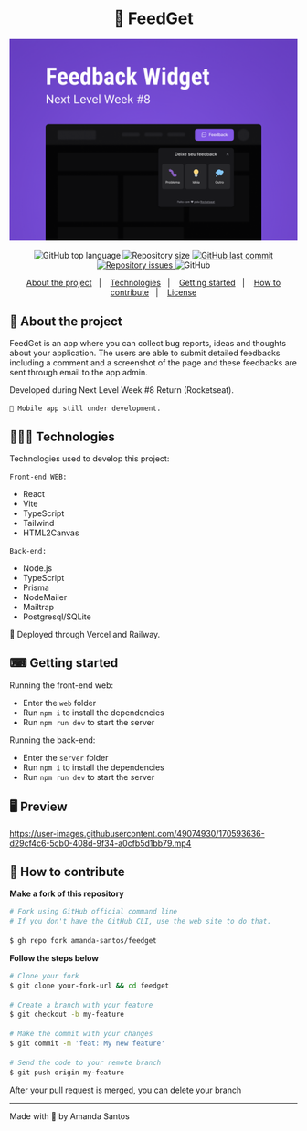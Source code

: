 <h1 align="center">
  💬 FeedGet
</h1>

<img src="cover.png" alt="FeedGet" />

<p align="center">
  <img alt="GitHub top language" src="https://img.shields.io/github/languages/top/amanda-santos/feedget">
  
  <img alt="Repository size" src="https://img.shields.io/github/repo-size/amanda-santos/feedget">
  
  <a href="https://github.com/amanda-santos/feedget/commits/master">
    <img alt="GitHub last commit" src="https://img.shields.io/github/last-commit/amanda-santos/feedget">
  </a>
  
  <a href="https://github.com/amanda-santos/feedget/issues">
    <img alt="Repository issues" src="https://img.shields.io/github/issues/amanda-santos/feedget">
  </a>
  
  <img alt="GitHub" src="https://img.shields.io/github/license/amanda-santos/feedget">
</p>

<p align="center">
  <a href="#-about-the-project">About the project</a>&nbsp;&nbsp;&nbsp;|&nbsp;&nbsp;&nbsp;
  <a href="#-technologies">Technologies</a>&nbsp;&nbsp;&nbsp;|&nbsp;&nbsp;&nbsp;
  <a href="#-getting-started">Getting started</a>&nbsp;&nbsp;&nbsp;|&nbsp;&nbsp;&nbsp;
  <a href="#-how-to-contribute">How to contribute</a>&nbsp;&nbsp;&nbsp;|&nbsp;&nbsp;&nbsp;
  <a href="#-license">License</a>
</p>

## 📝 About the project

<p>FeedGet is an app where you can collect bug reports, ideas and thoughts about your application. The users are able to submit detailed feedbacks including a comment and a screenshot of the page and these feedbacks are sent through email to the app admin. 

Developed during Next Level Week #8 Return (Rocketseat).</p>

<code>🚧 Mobile app still under development.</code>

## 👩🏻‍💻 Technologies

Technologies used to develop this project:

<code>Front-end WEB:</code>
- React
- Vite
- TypeScript
- Tailwind
- HTML2Canvas

<code>Back-end:</code>
- Node.js
- TypeScript
- Prisma
- NodeMailer
- Mailtrap
- Postgresql/SQLite

🚢 Deployed through Vercel and Railway.

## ⌨ Getting started

Running the front-end web: 
- Enter the `web` folder
- Run `npm i` to install the dependencies
- Run `npm run dev` to start the server

Running the back-end: 
- Enter the `server` folder
- Run `npm i` to install the dependencies
- Run `npm run dev` to start the server

## 🖥 Preview

https://user-images.githubusercontent.com/49074930/170593636-d29cf4c6-5cb0-408d-9f34-a0cfb5d1bb79.mp4

## 🤔 How to contribute

**Make a fork of this repository**

```bash
# Fork using GitHub official command line
# If you don't have the GitHub CLI, use the web site to do that.

$ gh repo fork amanda-santos/feedget
```

**Follow the steps below**

```bash
# Clone your fork
$ git clone your-fork-url && cd feedget

# Create a branch with your feature
$ git checkout -b my-feature

# Make the commit with your changes
$ git commit -m 'feat: My new feature'

# Send the code to your remote branch
$ git push origin my-feature
```

After your pull request is merged, you can delete your branch

---

Made with 💜 by Amanda Santos <br />
